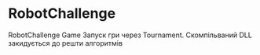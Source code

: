 # RobotChallenge
RobotChallenge Game
Запуск гри через Tournament. Скомпільваний DLL закидується до решти алгоритмів